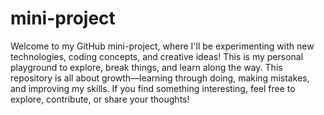 # mini-project
Welcome to my GitHub mini-project, where I'll be experimenting with new technologies, 
coding concepts, and creative ideas! This is my personal playground to explore, break things, and learn along the way.
This repository is all about growth—learning through doing, making mistakes, and improving my skills. 
If you find something interesting, feel free to explore, contribute, or share your thoughts!
